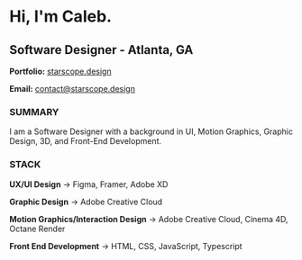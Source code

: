 # Hi, I'm Caleb.
## Software Designer - Atlanta, GA

**Portfolio:** [starscope.design](https://starscope.design)

**Email:** contact@starscope.design



### SUMMARY
I am a Software Designer with a background in UI, Motion Graphics, Graphic Design, 3D, and Front-End Development. 



### STACK
**UX/UI Design** → Figma, Framer, Adobe XD

**Graphic Design** → Adobe Creative Cloud

**Motion Graphics/Interaction Design** → Adobe Creative Cloud, Cinema 4D, Octane Render

**Front End Development** → HTML, CSS, JavaScript, Typescript
